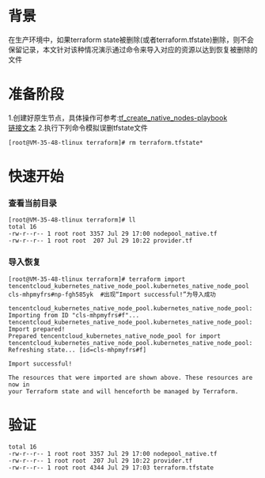 # 背景
在生产环境中，如果terraform state被删除(或者terraform.tfstate)删除，则不会保留记录，本文针对该种情况演示通过命令来导入对应的资源以达到恢复被删除的文件
# 准备阶段
1.创建好原生节点，具体操作可参考:[tf_create_native_nodes-playbook](./../tf_create_native_nodes-playbook)<br>
<a href="./../tf_create_native_nodes-playbook" target="_blank" rel="noopener noreferrer">链接文本</a>
2.执行下列命令模拟误删tfstate文件
```
[root@VM-35-48-tlinux terraform]# rm terraform.tfstate*
```
# 快速开始
### 查看当前目录
```
[root@VM-35-48-tlinux terraform]# ll
total 16
-rw-r--r-- 1 root root 3357 Jul 29 17:00 nodepool_native.tf
-rw-r--r-- 1 root root  207 Jul 29 10:22 provider.tf
```
### 导入恢复
  ```
[root@VM-35-48-tlinux terraform]# terraform import tencentcloud_kubernetes_native_node_pool.kubernetes_native_node_pool cls-mhpmyfrs#np-fgh585yk  #出现“Import successful!”为导入成功

tencentcloud_kubernetes_native_node_pool.kubernetes_native_node_pool: Importing from ID "cls-mhpmyfrs#f"...
tencentcloud_kubernetes_native_node_pool.kubernetes_native_node_pool: Import prepared!
  Prepared tencentcloud_kubernetes_native_node_pool for import
tencentcloud_kubernetes_native_node_pool.kubernetes_native_node_pool: Refreshing state... [id=cls-mhpmyfrs#f]

Import successful!

The resources that were imported are shown above. These resources are now in
your Terraform state and will henceforth be managed by Terraform.
```
# 验证
```[root@VM-35-48-tlinux terraform]# ll
total 16
-rw-r--r-- 1 root root 3357 Jul 29 17:00 nodepool_native.tf
-rw-r--r-- 1 root root  207 Jul 29 10:22 provider.tf
-rw-r--r-- 1 root root 4344 Jul 29 17:03 terraform.tfstate
```


